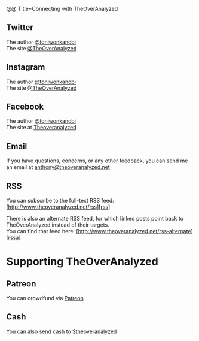 @@ Title=Connecting with TheOverAnalyzed  

<h2 id="twitter">Twitter</h2>

The author [@toniwonkanobi][twitter]  
The site [@TheOverAnalyzed][twitter 2]

<h2 id="instagram">Instagram</h2>

The author [@toniwonkanobi][instagram]  
The site [@TheOverAnalyzed][instagram 2]

<h2 id="facebook">Facebook</h2>

The author [@toniwonkanobi](www.facebook.com/toniwonkanobi)  
The site at [Theoveranalyzed][fb]

<h2 id="email">Email</h2>

If you have questions, concerns, or any other feedback, you can send me an email at [anthony@theoveranalyzed.net][mail]
  
<h2 id="rss">RSS</h2>

You can subscribe to the full-text RSS feed: [http://www.theoveranalyzed.net/rss][rss]

There is also an alternate RSS feed, for which linked posts point back to TheOverAnalyzed instead of their targets.  
You can find that feed here: [http://www.theoveranalyzed.net/rss-alternate][rssa]

<h1 id="support">Supporting TheOverAnalyzed</h1>

<h2 id="patreon">Patreon</h2>

You can crowdfund via [Patreon][patreon]

<h2 id="cash">Cash</h2> 

You can also send cash to [$theoveranalyzed][cash]

[cash]: https://cash.me/$theoveranalyzed
[fb]: http://www.facebook.com/theoveranalyzed
[instagram]: http://instagram.com/toniwonkanobi/
[instagram 2]: http://instagram.com/theoveranalyzed/
[mail]: mailto:anthony@theoveranalyzed.net
[patreon]: https://www.patreon.com/toniwonkanobi
[rss]: @@SiteRoot@@/rss
[rssa]: @@SiteRoot@@/rss-alternate
[twitter]: http://www.twitter.com/toniwonkanobi
[twitter 2]: http://www.twitter.com/theoveranalyzed